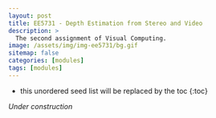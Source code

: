 ```yaml
---
layout: post
title: EE5731 - Depth Estimation from Stereo and Video
description: >
  The second assignment of Visual Computing.
image: /assets/img/img-ee5731/bg.gif
sitemap: false
categories: [modules]
tags: [modules]
---
```


* this unordered seed list will be replaced by the toc
{:toc}

*Under construction*
